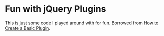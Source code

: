 # Fun with jQuery Plugins

This is just some code I played around with for fun. Borrowed from
[How to Create a Basic Plugin][basic-jquery-plugin].

[basic-jquery-plugin]: http://learn.jquery.com/plugins/basic-plugin-creation/
